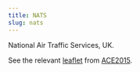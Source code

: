 ```yaml
---
title: NATS
slug: nats
---
```


National Air Traffic Services, UK.

See the relevant [leaflet][leaf] from [ACE2015].

[leaf]: ../NATS_United_Kingdom_ACE_2015.pdf "ACE 2015 Benchmarking Report Factsheet: NATS"

[ACE2015]: http://www.eurocontrol.int/publications/atm-cost-effectiveness-ace-2015-benchmarking-report-2016-2020-outlook "ACE 2015 Benchmarking Report"
